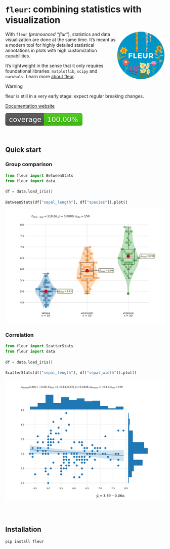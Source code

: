 # `fleur`: combining statistics with visualization

<!-- Automatically generated, uses README.qmd to modify README.md -->

<img src="https://github.com/JosephBARBIERDARNAL/static/blob/main/python-libs/fleur/image.png?raw=true" alt="fleur logo" align="right" width="150px"/>

With `fleur` (_pronounced “flur”_), statistics and data visualization
are done at the same time. It’s meant as a modern tool for highly
detailed statistical annotations in plots with high customization
capabilities.

It’s lightweight in the sense that it only requires foundational
libraries: `matplotlib`, `scipy` and `narwhals`. Learn more [about
fleur](./about.md).

> [!WARNING]
> fleur is still in a very early stage: expect regular breaking changes.

[Documentation website](https://y-sunflower.github.io/fleur/)

![Coverage](coverage-badge.svg)

<br>

## Quick start

### Group comparison

```python
from fleur import BetweenStats
from fleur import data

df = data.load_iris()

BetweenStats(df["sepal_length"], df["species"]).plot()
```

![](docs/img/quickstart-betweenstats.png)

### Correlation

```python
from fleur import ScatterStats
from fleur import data

df = data.load_iris()

ScatterStats(df["sepal_length"], df["sepal_width"]).plot()
```

![](docs/img/quickstart-scatterstats.png)

<br><br>

## Installation

```bash
pip install fleur
```

<br><br>
